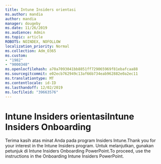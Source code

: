 ```yaml
---
title: Intune Insiders orientasi
ms.author: mandia
author: mandia
manager: dougeby
ms.date: 11/26/2019
ms.audience: Admin
ms.topic: article
ROBOTS: NOINDEX, NOFOLLOW
localization_priority: Normal
ms.collection: Adm_O365
ms.custom:
- "1982"
- "9000348"
ms.openlocfilehash: a70a7093041bb8851ff729065969f81ebafcaa88
ms.sourcegitcommit: e02ecb762949c13af66b734eab962882e0a2ec11
ms.translationtype: MT
ms.contentlocale: id-ID
ms.lasthandoff: 12/02/2019
ms.locfileid: "39663576"
---
```

# <a name="intune-insiders-onboarding"></a><span data-ttu-id="2a022-102">Intune Insiders orientasi</span><span class="sxs-lookup"><span data-stu-id="2a022-102">Intune Insiders Onboarding</span></span>

<span data-ttu-id="2a022-103">Terima kasih atas minat Anda pada program Insiders Intune.</span><span class="sxs-lookup"><span data-stu-id="2a022-103">Thank you for your interest in the Intune Insiders program.</span></span> <span data-ttu-id="2a022-104">Untuk melanjutkan, gunakan petunjuk di Intune Insiders Onboarding PowerPoint.</span><span class="sxs-lookup"><span data-stu-id="2a022-104">To proceed, use the instructions in the Onboarding Intune Insiders PowerPoint.</span></span>
